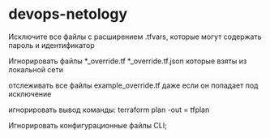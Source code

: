 # devops-netology
Исключите все файлы с расширением .tfvars, которые могут содержать пароль и идентификатор

Игнорировать файлы *_override.tf *_override.tf.json которые взяты из локальной сети

отслеживать все файлы example_override.tf даже если он попадает под исключение

игнорировать вывод команды: terraform plan -out = tfplan

Игнорировать конфигурационные файлы CLI;

